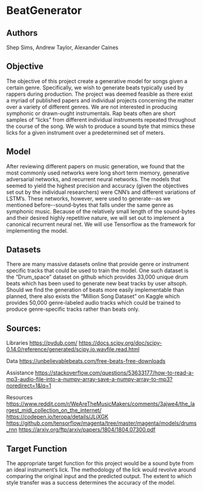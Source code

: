 # BeatGenerator
## Authors
Shep Sims, Andrew Taylor, Alexander Caines 

## Objective
The objective of this project create a generative model for songs given a certain genre. Specifically, we wish to generate beats typically used by rappers during production. The project was deemed feasible as there exist a myriad of published papers and individual projects concerning the matter over a variety of different genres. We are not interested in producing symphonic or drawn-ought instrumentals. Rap beats often are short samples of “licks” from different individual instruments repeated throughout the course of the song. We wish to produce a sound byte that mimics these licks for a given instrument over a predetermined set of meters.

## Model
After reviewing different papers on music generation, we found that the most commonly used networks were long short term memory, generative adversarial networks, and recurrent neural networks. The models that seemed to yield the highest precision and accuracy (given the objectives set out by the individual researchers) were CNN’s and different variations of LSTM’s. These networks, however, were used to generate--as we mentioned before--sound-bytes that falls under the same genre as symphonic music. Because of the relatively small length of the sound-bytes and their desired highly repetitive nature, we will set out to implement a canonical recurrent neural net. We will use Tensorflow as the framework for implementing the model.

## Datasets
There are many massive datasets online that provide genre or instrument specific tracks that could be used to train the model.  One such dataset is the “Drum_space” dataset on github which provides 33,000 unique drum beats which has been used to generate new beat tracks by user altsoph.  Should we find the generation of beats more easily implementable than planned, there also exists the “Million Song Dataset” on Kaggle which provides 50,000 genre-labeled audio tracks which could be trained to produce genre-specific tracks rather than beats only. 

## Sources:
Libraries
https://pydub.com/
https://docs.scipy.org/doc/scipy-0.14.0/reference/generated/scipy.io.wavfile.read.html

Data
https://unbelievablebeats.com/free-beats-free-downloads

Assistance
https://stackoverflow.com/questions/53633177/how-to-read-a-mp3-audio-file-into-a-numpy-array-save-a-numpy-array-to-mp3?noredirect=1&lq=1

Resources
https://www.reddit.com/r/WeAreTheMusicMakers/comments/3ajwe4/the_largest_midi_collection_on_the_internet/
https://codepen.io/teropa/details/JLjXGK
https://github.com/tensorflow/magenta/tree/master/magenta/models/drums_rnn
https://arxiv.org/ftp/arxiv/papers/1804/1804.07300.pdf



## Target Function
The appropriate target function for this project would be a sound byte from an ideal instrument’s lick. The methodology of the lick would revolve around comparing the original input and the predicted output. The extent to which style transfer was a success determines the accuracy of the model.
